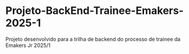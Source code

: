# Projeto-BackEnd-Trainee-Emakers-2025-1
Projeto desenvolvido para a trilha de backend do processo de trainee da Emakers Jr 2025/1
